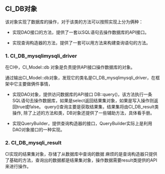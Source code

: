 ## CI_DB对象
该对象实现了数据库的操作，对于该类的方法可以按照实现上分为俩种：
- 实现DAO接口的方法，提供了一套以SQL语句去操作数据库的API接口。

- 实现查询构造器的方法，提供了一套可以用方法来构建查询语句的方法。

### 1. CI_DB_mysqlimysqli_driver
在CI中，CI_Model::db 对象是负责提供API接口操作数据库的对象。

通过输出CI_Model::db对象，发现它的类名是CI_DB_mysqlimysqli_driver，在框架中它主要做俩件事情，
- 实现DAO对象，提供访问数据库的API接口
DB::query()，该方法执行一条SQL语句去操作数据库，如果是select返回结果集对象，如果是写入操作则返回true或false。
query()查询主要是获取结果集，结果集将由CI_DB_result类操作,
除了上述的方法和类，DB对象还提供了一些辅助方法，具体看手册。

- 实现QueryBuilder，提供查询构造器的接口，QueryBuilder实际上是利用DAO对象接口的一种实现。



### 2. CI_DB_mysqli_result
CI实现的结果集对象，存储了从数据库中查询的数据
麻烦的是查询构造器只提供了基础的方法，查询出的数据都是结果集对象，操作数据需要result类提供的API来进行操作。